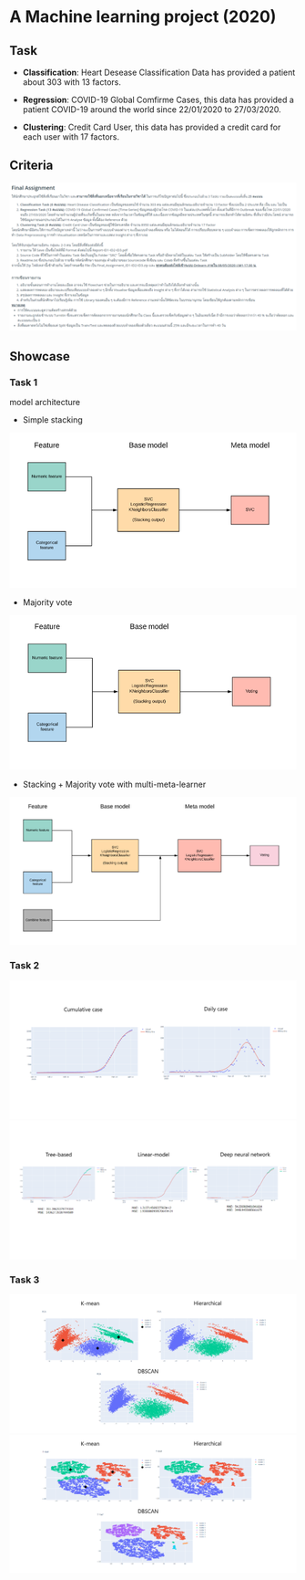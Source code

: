 # A Machine learning project (2020)

## Task

* **Classification**: Heart Desease Classification Data has provided a patient about 303 with 13 factors.

* **Regression**: COVID-19 Global Comfirme Cases, this data has provided a patient COVID-19 around the world since 22/01/2020 to 27/03/2020.

* **Clustering**: Credit Card User, this data has provided a credit card for each user with 17 factors.

## Criteria

![](./image/criteria.png)

## Showcase

### Task 1

model architecture

* Simple stacking

![](./tasks/task1/image/simple-stacking.png)

* Majority vote

![](./tasks/task1/image/voting.png)

* Stacking + Majority vote with multi-meta-learner

![](./tasks/task1/image/advance-stacking.png)

### Task 2

![](./tasks/task2/image/showcase1.png)
![](./tasks/task2/image/showcase2.png)

### Task 3

![](./tasks/task3/image/pca.png)
![](./tasks/task3/image/tsne.png)